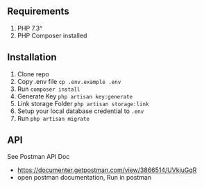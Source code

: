 ## Requirements
1. PHP 7.3^
2. PHP Composer installed

## Installation 

1. Clone repo
2. Copy .env file `cp .env.example .env`
3. Run `composer install`
4. Generate Key `php artisan key:generate`
5. Link storage Folder `php artisan storage:link`
6. Setup your local database credential to `.env`
7. Run `php artisan migrate`

## API
See Postman API Doc
* https://documenter.getpostman.com/view/3866514/UVkjuGqR
* open postman documentation, Run in postman
